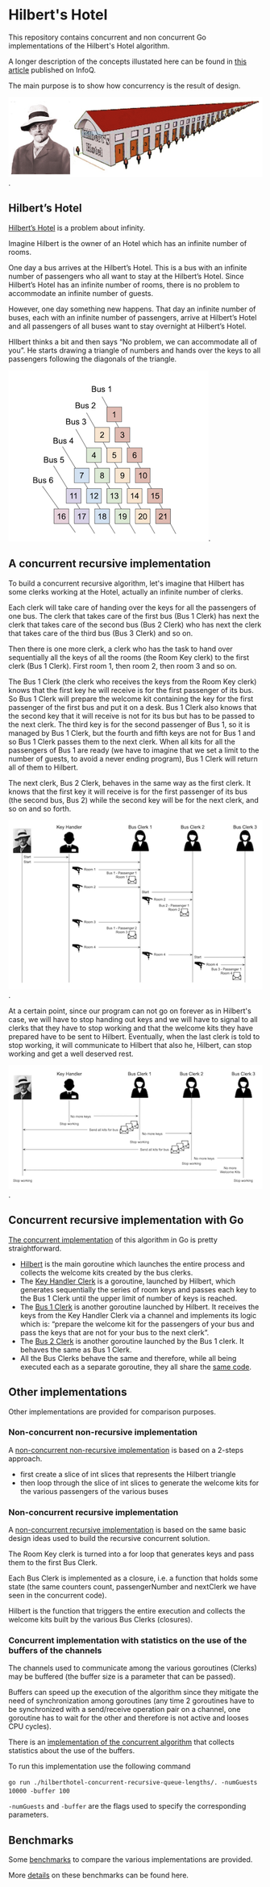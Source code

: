 # Hilbert's Hotel

This repository contains concurrent and non concurrent Go implementations of the Hilbert's Hotel algorithm.

A longer description of the concepts illustated here can be found in [this article](https://www.infoq.com/articles/concurrency-design-hilbert-problem-golang/) published on InfoQ.

The main purpose is to show how concurrency is the result of design.

![Hilbert's Hotel](./assets/img/hilbert-hotel.png?raw=true).

## Hilbert’s Hotel

[Hilbert’s Hotel](https://youtu.be/SqRY1Bm8EVs?t=1041) is a problem about infinity.

Imagine Hilbert is the owner of an Hotel which has an infinite number of rooms.

One day a bus arrives at the Hilbert’s Hotel. This is a bus with an infinite number of passengers who all want to stay at the Hilbert’s Hotel. Since Hilbert’s Hotel has an infinite number of rooms, there is no problem to accommodate an infinite number of guests.

However, one day something new happens. That day an infinite number of buses, each with an infinite number of passengers, arrive at Hilbert’s Hotel and all passengers of all buses want to stay overnight at Hilbert’s Hotel.

HIlbert thinks a bit and then says “No problem, we can accommodate all of you”. He starts drawing a triangle of numbers and hands over the keys to all passengers following the diagonals of the triangle.

![Hilbert's triangle](./assets/img/hilbert-triangle.png?raw=true).

## A concurrent recursive implementation

To build a concurrent recursive algorithm, let's imagine that Hilbert has some clerks working at the Hotel, actually an infinite number of clerks.

Each clerk will take care of handing over the keys for all the passengers of one bus. The clerk that takes care of the first bus (Bus 1 Clerk) has next the clerk that takes care of the second bus (Bus 2 Clerk) who has next the clerk that takes care of the third bus (Bus 3 Clerk) and so on.

Then there is one more clerk, a clerk who has the task to hand over sequentially all the keys of all the rooms (the Room Key clerk) to the first clerk (Bus 1 Clerk). First room 1, then room 2, then room 3 and so on.

The Bus 1 Clerk (the clerk who receives the keys from the Room Key clerk) knows that the first key he will receive is for the first passenger of its bus. So Bus 1 Clerk will prepare the welcome kit containing the key for the first passenger of the first bus and put it on a desk. Bus 1 Clerk also knows that the second key that it will receive is not for its bus but has to be passed to the next clerk. The third key is for the second passenger of Bus 1, so it is managed by Bus 1 Clerk, but the fourth and fifth keys are not for Bus 1 and so Bus 1 Clerk passes them to the next clerk. When all kits for all the passengers of Bus 1 are ready (we have to imagine that we set a limit to the number of guests, to avoid a never ending program), Bus 1 Clerk will return all of them to Hilbert.

The next clerk, Bus 2 Clerk, behaves in the same way as the first clerk. It knows that the first key it will receive is for the first passenger of its bus (the second bus, Bus 2) while the second key will be for the next clerk, and so on and so forth.

![Clerks working](./assets/img/clerks-working.png?raw=true).

At a certain point, since our program can not go on forever as in Hilbert's case, we will have to stop handing out keys and we will have to signal to all clerks that they have to stop working and that the welcome kits they have prepared have to be sent to Hilbert. Eventually, when the last clerk is told to stop working, it will communicate to Hilbert that also he, Hilbert, can stop working and get a well deserved rest.

![Termination of the work](./assets/img/terminating.png?raw=true).

## Concurrent recursive implementation with Go

[The concurrent implementation](./hilberthotel-concurrent-recursive/) of this algorithm in Go is pretty straightforward.

- [Hilbert](./hilberthotel-concurrent-recursive/hilbert.go) is the main goroutine which launches the entire process and collects the welcome kits created by the bus clerks.
- The [Key Handler Clerk](./hilberthotel-concurrent-recursive/room-key-clerk.go) is a goroutine, launched by Hilbert, which generates sequentially the series of room keys and passes each key to the Bus 1 Clerk until the upper limit of number of keys is reached.
- The [Bus 1 Clerk](./hilberthotel-concurrent-recursive/bus-clerk.go) is another goroutine launched by Hilbert. It receives the keys from the Key Handler Clerk via a channel and implements its logic which is: “prepare the welcome kit for the passengers of your bus and pass the keys that are not for your bus to the next clerk”.
- The [Bus 2 Clerk](./hilberthotel-concurrent-recursive/bus-clerk.go) is another goroutine launched by the Bus 1 clerk. It behaves the same as Bus 1 Clerk.
- All the Bus Clerks behave the same and therefore, while all being executed each as a separate goroutine, they all share the [same code](./hilberthotel-concurrent-recursive/bus-clerk.go).

## Other implementations

Other implementations are provided for comparison purposes.

### Non-concurrent non-recursive implementation

A [non-concurrent non-recursive implementation](./hilberthotel-nonrecursive/) is based on a 2-steps approach.

- first create a slice of int slices that represents the Hilbert triangle
- then loop through the slice of int slices to generate the welcome kits for the various passengers of the various buses

### Non-concurrent recursive implementation

A [non-concurrent recursive implementation](./hilberthotel-closure-recursive/) is based on the same basic design ideas used to build the recursive concurrent solution.

The Room Key clerk is turned into a for loop that generates keys and pass them to the first Bus Clerk.

Each Bus Clerk is implemented as a closure, i.e. a function that holds some state (the same counters count, passengerNumber and nextClerk we have seen in the concurrent code).

Hilbert is the function that triggers the entire execution and collects the welcome kits built by the various Bus Clerks (closures).

### Concurrent implementation with statistics on the use of the buffers of the channels

The channels used to communicate among the various goroutines (Clerks) may be buffered (the buffer size is a parameter that can be passed).

Buffers can speed up the execution of the algorithm since they mitigate the need of synchronization among goroutines (any time 2 goroutines have to be synchronized with a send/receive operation pair on a channel, one goroutine has to wait for the other and therefore is not active and looses CPU cycles).

There is an [implementation of the concurrent algorithm](./hilberthotel-concurrent-recursive-queue-lengths/) that collects statistics about the use of the buffers.

To run this implementation use the following command

`go run ./hilberthotel-concurrent-recursive-queue-lengths/. -numGuests 10000 -buffer 100`

`-numGuests` and `-buffer` are the flags used to specify the corresponding parameters.

## Benchmarks

Some [benchmarks](./benchmarks/) to compare the various implementations are provided.

More [details](./benchmarks/readme.md) on these benchmarks can be found here.
